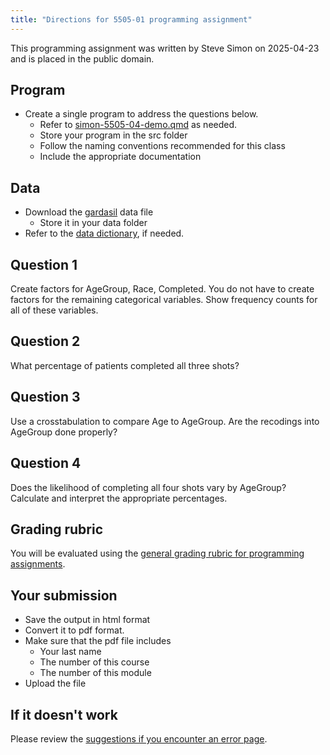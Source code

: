 ```yaml
---
title: "Directions for 5505-01 programming assignment"
---
```


This programming assignment was written by Steve Simon on 2025-04-23 and is placed in the public domain.

## Program

-   Create a single program to address the questions below.
    -   Refer to [simon-5505-04-demo.qmd][ref-simon-2025] as needed.
    -   Store your program in the src folder
    -   Follow the naming conventions recommended for this class
    -   Include the appropriate documentation

[ref-simon-2025]: https://github.com/pmean/classes/blob/master/introduction-to-r/04/src/simon-5505-04-demo.qmd

## Data

-   Download the [gardasil][dat] data file
    -   Store it in your data folder
-   Refer to the [data dictionary][dic], if needed.

[dat]: https://github.com/pmean/data/blob/main/files/gardasil.csv
[dic]: https://github.com/pmean/data/blob/main/files/gardasil.yaml
    
## Question 1

Create factors for AgeGroup, Race, Completed. You do not have to create factors for the remaining categorical variables. Show frequency counts for all of these variables.

## Question 2

What percentage of patients completed all three shots?

## Question 3

Use a crosstabulation to compare Age to AgeGroup. Are the recodings into AgeGroup done properly?

## Question 4

Does the likelihood of completing all four shots vary by AgeGroup? Calculate and interpret the appropriate percentages.

## Grading rubric

You will be evaluated using the [general grading rubric for programming assignments][sim2].

[sim2]: https://github.com/pmean/classes/blob/master/general/general-grading-rubric.md

## Your submission

-   Save the output in html format
-   Convert it to pdf format.
-   Make sure that the pdf file includes
    -   Your last name
    -   The number of this course
    -   The number of this module
-   Upload the file

## If it doesn't work

Please review the [suggestions if you encounter an error page][sim3].

[sim3]: https://github.com/pmean/classes/blob/master/general/suggestions-if-you-encounter-an-error.md

